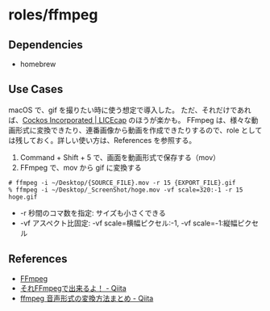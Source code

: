 # roles/ffmpeg



## Dependencies
- homebrew



## Use Cases
macOS で、gif を撮りたい時に使う想定で導入した。
ただ、それだけであれば、[Cockos Incorporated | LICEcap](https://www.cockos.com/licecap/) のほうが楽かも。
FFmpeg は、様々な動画形式に変換できたり、連番画像から動画を作成できたりするので、role としては残しておく。詳しい使い方は、References を参照する。

1. Command + Shift + 5 で、画面を動画形式で保存する（mov）
1. FFmpeg で、mov から gif に変換する


```
# ffmpeg -i ~/Desktop/{SOURCE_FILE}.mov -r 15 {EXPORT_FILE}.gif
% ffmpeg -i ~/Desktop/_ScreenShot/hoge.mov -vf scale=320:-1 -r 15 hoge.gif
```

- -r 秒間のコマ数を指定: サイズも小さくできる
- -vf アスペクト比固定: -vf scale=横幅ピクセル:-1, -vf scale=-1:縦幅ピクセル



## References
- [FFmpeg](https://ffmpeg.org/)
- [それFFmpegで出来るよ！ - Qiita](https://qiita.com/cha84rakanal/items/e84fe4eb6fbe2ae13fd8)
- [ffmpeg 音声形式の変換方法まとめ - Qiita](https://qiita.com/suzutsuki0220/items/43c87488b4684d3d15f6)

